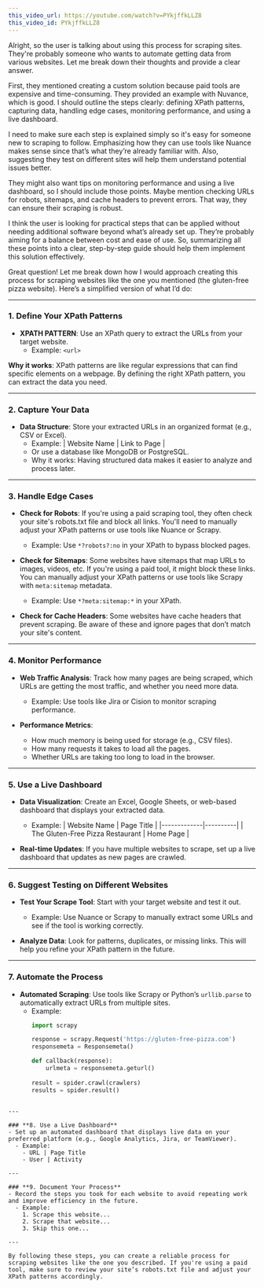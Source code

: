 ```yaml
---
this_video_url: https://youtube.com/watch?v=PYkjffkLLZ8
this_video_id: PYkjffkLLZ8
---
```

<think>
Alright, so the user is talking about using this process for scraping sites. They're probably someone who wants to automate getting data from various websites. Let me break down their thoughts and provide a clear answer.

First, they mentioned creating a custom solution because paid tools are expensive and time-consuming. They provided an example with Nuvance, which is good. I should outline the steps clearly: defining XPath patterns, capturing data, handling edge cases, monitoring performance, and using a live dashboard.

I need to make sure each step is explained simply so it's easy for someone new to scraping to follow. Emphasizing how they can use tools like Nuance makes sense since that’s what they’re already familiar with. Also, suggesting they test on different sites will help them understand potential issues better.

They might also want tips on monitoring performance and using a live dashboard, so I should include those points. Maybe mention checking URLs for robots, sitemaps, and cache headers to prevent errors. That way, they can ensure their scraping is robust.

I think the user is looking for practical steps that can be applied without needing additional software beyond what’s already set up. They’re probably aiming for a balance between cost and ease of use. So, summarizing all these points into a clear, step-by-step guide should help them implement this solution effectively.
</think>

Great question! Let me break down how I would approach creating this process for scraping websites like the one you mentioned (the gluten-free pizza website). Here’s a simplified version of what I’d do:

---

### **1. Define Your XPath Patterns**
- **XPATH PATTERN**: Use an XPath query to extract the URLs from your target website.
  - Example: `<url>`

**Why it works**: XPath patterns are like regular expressions that can find specific elements on a webpage. By defining the right XPath pattern, you can extract the data you need.

---

### **2. Capture Your Data**
- **Data Structure**: Store your extracted URLs in an organized format (e.g., CSV or Excel).
  - Example: | Website Name | Link to Page |
  - Or use a database like MongoDB or PostgreSQL.
  - Why it works: Having structured data makes it easier to analyze and process later.

---

### **3. Handle Edge Cases**
- **Check for Robots**: If you're using a paid scraping tool, they often check your site's robots.txt file and block all links. You'll need to manually adjust your XPath patterns or use tools like Nuance or Scrapy.
  - Example: Use `*?robots?:no` in your XPath to bypass blocked pages.

- **Check for Sitemaps**: Some websites have sitemaps that map URLs to images, videos, etc. If you're using a paid tool, it might block these links. You can manually adjust your XPath patterns or use tools like Scrapy with `meta:sitemap` metadata.
  - Example: Use `*?meta:sitemap:*` in your XPath.

- **Check for Cache Headers**: Some websites have cache headers that prevent scraping. Be aware of these and ignore pages that don’t match your site's content.

---

### **4. Monitor Performance**
- **Web Traffic Analysis**: Track how many pages are being scraped, which URLs are getting the most traffic, and whether you need more data.
  - Example: Use tools like Jira or Cision to monitor scraping performance.

- **Performance Metrics**:
  - How much memory is being used for storage (e.g., CSV files).
  - How many requests it takes to load all the pages.
  - Whether URLs are taking too long to load in the browser.

---

### **5. Use a Live Dashboard**
- **Data Visualization**: Create an Excel, Google Sheets, or web-based dashboard that displays your extracted data.
  - Example:
    | Website Name | Page Title |
    |-------------|----------|
    | The Gluten-Free Pizza Restaurant | Home Page |

- **Real-time Updates**: If you have multiple websites to scrape, set up a live dashboard that updates as new pages are crawled.

---

### **6. Suggest Testing on Different Websites**
- **Test Your Scrape Tool**: Start with your target website and test it out.
  - Example: Use Nuance or Scrapy to manually extract some URLs and see if the tool is working correctly.

- **Analyze Data**: Look for patterns, duplicates, or missing links. This will help you refine your XPath pattern in the future.

---

### **7. Automate the Process**
- **Automated Scraping**: Use tools like Scrapy or Python’s `urllib.parse` to automatically extract URLs from multiple sites.
  - Example:
    ```python
    import scrapy

    response = scrapy.Request('https://gluten-free-pizza.com')
    responsemeta = Responsemeta()
    
    def callback(response):
        urlmeta = responsemeta.geturl()
        
    result = spider.crawl(crawlers)
    results = spider.result()
```

---

### **8. Use a Live Dashboard**
- Set up an automated dashboard that displays live data on your preferred platform (e.g., Google Analytics, Jira, or TeamViewer).
  - Example: 
    - URL | Page Title
    - User | Activity

---

### **9. Document Your Process**
- Record the steps you took for each website to avoid repeating work and improve efficiency in the future.
  - Example:
    1. Scrape this website...
    2. Scrape that website...
    3. Skip this one...

---

By following these steps, you can create a reliable process for scraping websites like the one you described. If you're using a paid tool, make sure to review your site’s robots.txt file and adjust your XPath patterns accordingly.
